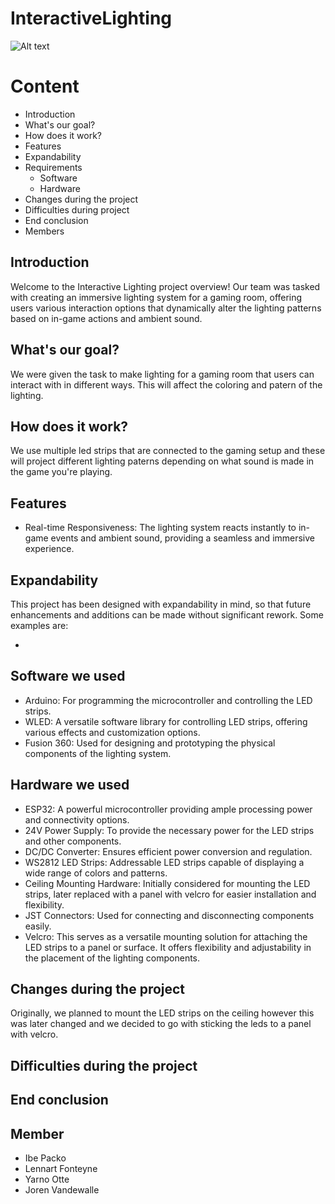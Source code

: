 # InteractiveLighting
![Alt text](/Yarno/Images/games-room-illuminated-with-leds-generative-ai_545448-18370.avif) 
# Content #

* Introduction
* What's our goal?
* How does it work?
* Features
* Expandability
* Requirements
     - Software
     - Hardware
* Changes during the project
* Difficulties during project
* End conclusion
* Members

## Introduction ##

Welcome to the Interactive Lighting project overview! Our team was tasked with creating an immersive lighting system for a gaming room, offering users various interaction options that dynamically alter the lighting patterns based on in-game actions and ambient sound.

## What's our goal? ##

We were given the task to make lighting for a gaming room that users can interact with in different ways. This will affect the coloring and patern of the lighting.

## How does it work? ##

We use multiple led strips that are connected to the gaming setup and these will project different lighting paterns depending on what sound is made in the game you're playing. 

## Features ##
* Real-time Responsiveness: The lighting system reacts instantly to in-game events and ambient sound, providing a seamless and immersive experience.

## Expandability ##

This project has been designed with expandability in mind, so that future enhancements and additions can be made without significant rework. Some examples are:

* 



## Software we used ##

* Arduino: For programming the microcontroller and controlling the LED strips.
* WLED: A versatile software library for controlling LED strips, offering various effects and customization options.
* Fusion 360: Used for designing and prototyping the physical components of the lighting system.

## Hardware we used ##

* ESP32: A powerful microcontroller providing ample processing power and connectivity options.
* 24V Power Supply: To provide the necessary power for the LED strips and other components.
* DC/DC Converter: Ensures efficient power conversion and regulation.
* WS2812 LED Strips: Addressable LED strips capable of displaying a wide range of colors and patterns.
* Ceiling Mounting Hardware: Initially considered for mounting the LED strips, later replaced with a panel with velcro for easier installation and flexibility.
* JST Connectors: Used for connecting and disconnecting components easily.
* Velcro: This serves as a versatile mounting solution for attaching the LED strips to a panel or surface. It offers flexibility and adjustability in the placement of the lighting components.

## Changes during the project ##

Originally, we planned to mount the LED strips on the ceiling however this was later changed and we decided to go with sticking the leds to a panel with velcro.

## Difficulties during the project ##



## End conclusion ##



## Member ##
* Ibe Packo
* Lennart Fonteyne 
* Yarno Otte
* Joren Vandewalle